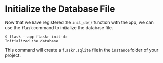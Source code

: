 # Initialize the Database File

Now that we have registered the `init_db()` function with the app, we can use the `flask` command to initialize the database file.

```shell
$ flask --app flaskr init-db
Initialized the database.
```

This command will create a `flaskr.sqlite` file in the `instance` folder of your project.

